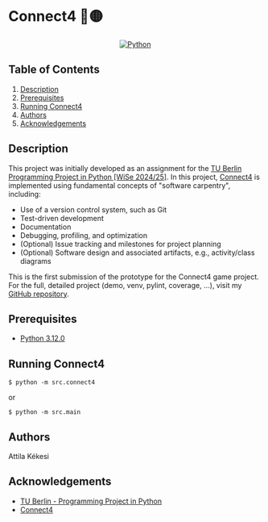 # Connect4 🔴🟡
<div align="center">

   [![Python](https://img.shields.io/badge/Python-3.12.0-blue)](https://www.python.org/downloads/release/python-3120/)
</div>

## Table of Contents
1. [Description](#description)
1. [Prerequisites](#prerequisites)
1. [Running Connect4](#running-connect4)
1. [Authors](#authors)
1. [Acknowledgements](#acknowledgements)

## Description
This project was initially developed as an assignment for the [TU Berlin Programming Project in Python [WiSe 2024/25]](https://isis.tu-berlin.de/course/view.php?id=40758). In this project, [Connect4](https://en.wikipedia.org/wiki/Connect_Four) is implemented using fundamental concepts of "software carpentry", including:
- Use of a version control system, such as Git
- Test-driven development
- Documentation
- Debugging, profiling, and optimization
- (Optional) Issue tracking and milestones for project planning
- (Optional) Software design and associated artifacts, e.g., activity/class diagrams

This is the first submission of the prototype for the Connect4 game project.  
For the full, detailed project (demo, venv, pylint, coverage, ...), visit my [GitHub repository](https://github.com/akekesi/Connect4).

## Prerequisites
- [Python 3.12.0](https://www.python.org/downloads/release/python-3120/)

## Running Connect4
```
$ python -m src.connect4
```
or
```
$ python -m src.main
```

## Authors
Attila Kékesi

## Acknowledgements
- [TU Berlin - Programming Project in Python](https://isis.tu-berlin.de/course/view.php?id=40758)
- [Connect4](https://en.wikipedia.org/wiki/Connect_Four)
